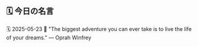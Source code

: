 ## 🗓️ 今日の名言

<!--START_SECTION:quote-->
🗓️ 2025-05-23
💬 "The biggest adventure you can ever take is to live the life of your dreams." — Oprah Winfrey
<!--END_SECTION:quote-->
